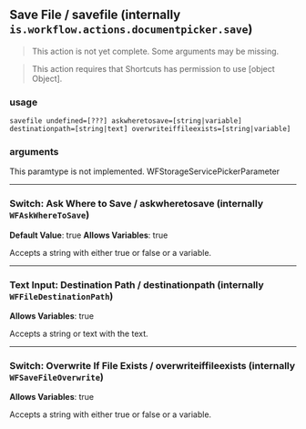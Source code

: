 
## Save File / savefile (internally `is.workflow.actions.documentpicker.save`)

> This action is not yet complete. Some arguments may be missing.


> This action requires that Shortcuts has permission to use [object Object].

### usage
`savefile undefined=[???] askwheretosave=[string|variable] destinationpath=[string|text] overwriteiffileexists=[string|variable]`

### arguments
This paramtype is not implemented. WFStorageServicePickerParameter

---

### Switch: Ask Where to Save / askwheretosave (internally `WFAskWhereToSave`)
**Default Value**: true
**Allows Variables**: true


Accepts a string with either true or false
or a variable.

---

### Text Input: Destination Path / destinationpath (internally `WFFileDestinationPath`)
**Allows Variables**: true


Accepts a string 
or text
with the text.

---

### Switch: Overwrite If File Exists / overwriteiffileexists (internally `WFSaveFileOverwrite`)
**Allows Variables**: true


Accepts a string with either true or false
or a variable.
